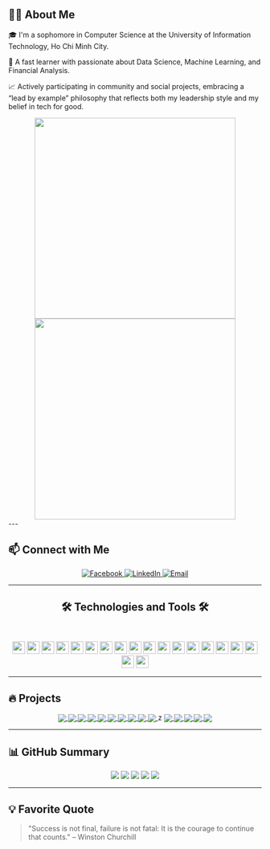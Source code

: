

## 👨‍💻 About Me

🎓 I'm a sophomore in Computer Science at the University of Information Technology, Ho Chi Minh City.

🚀 A fast learner with passionate about Data Science, Machine Learning, and Financial Analysis.

📈 Actively participating in community and social projects, embracing a “lead by example” philosophy that reflects both my leadership style and my belief in tech for good.

<div align="center"> 
  <a href="https://github.com/paht2005">
    <img width="400" src="https://github-readme-stats.vercel.app/api/top-langs/?username=paht2005&layout=compact&theme=tokyonight&hide_border=true" />
  </a>
  <a href="https://github.com/paht2005">
    <img width="400" src="https://github-readme-stats-git-masterrstaa-rickstaa.vercel.app/api?username=paht2005&show_icons=true&theme=tokyonight&hide=contribs,prs,issues" />
  </a>
</div>
---

## 📫 Connect with Me

<p align="center">
  <a href="https://www.facebook.com/phat.nguyencong.2005/" target="_blank">
    <img src="https://img.icons8.com/bubbles/100/000000/facebook-new.png" alt="Facebook" />
  </a>
  <a href="https://www.linkedin.com/in/ncphat25/" target="_blank">
    <img src="https://img.icons8.com/bubbles/100/000000/linkedin.png" alt="LinkedIn" />
  </a>
  <a href="mailto:congphatnguyen.work@gmail.com" target="_blank">
    <img src="https://img.icons8.com/bubbles/100/000000/apple-mail.png" alt="Email" />
  </a>
  
</p>

---

## 

<h2 align="center">🛠 Technologies and Tools 🛠</h2>
<br>
<p align="center">
  <!-- Programming Languages -->
  <img src="https://img.shields.io/badge/Python-282C34?logo=python&logoColor=3776AB" height="25" />
  <img src="https://img.shields.io/badge/SQL-282C34?logo=mysql&logoColor=4479A1" height="25" />
  <img src="https://img.shields.io/badge/JavaScript-282C34?logo=javascript&logoColor=F7DF1E" height="25" />
  <img src="https://img.shields.io/badge/C++-282C34?logo=c%2b%2b&logoColor=00599C" height="25" />
  <img src="https://img.shields.io/badge/HTML-282C34?logo=html5&logoColor=E34F26" height="25" />
  <img src="https://img.shields.io/badge/CSS-282C34?logo=css3&logoColor=1572B6" height="25" />

  <!-- Tools & Frameworks -->
  
  <img src="https://img.shields.io/badge/Docker-282C34?logo=docker&logoColor=2496ED" height="25" />
  <img src="https://img.shields.io/badge/Git-282C34?logo=git&logoColor=F05032" height="25" />
  <img src="https://img.shields.io/badge/Flask-282C34?logo=flask&logoColor=FFFFFF" height="25" />
  <img src="https://img.shields.io/badge/Streamlit-282C34?logo=streamlit&logoColor=FF4B4B" height="25" />
  <img src="https://img.shields.io/badge/Jupyter-282C34?logo=jupyter&logoColor=F37626" height="25" />

  <!-- Libraries -->
  <img src="https://img.shields.io/badge/Pandas-282C34?logo=pandas&logoColor=150458" height="25" />
  <img src="https://img.shields.io/badge/Numpy-282C34?logo=numpy&logoColor=013243" height="25" />
  <img src="https://img.shields.io/badge/Scikit--Learn-282C34?logo=scikit-learn&logoColor=F7931E" height="25" />
  <img src="https://img.shields.io/badge/PyTorch-282C34?logo=pytorch&logoColor=EE4C2C" height="25" />
  <img src="https://img.shields.io/badge/Matplotlib-282C34?logo=plotly&logoColor=3F4F75" height="25" />

  <!-- Others -->
  <img src="https://custom-icon-badges.demolab.com/badge/Power%20BI-F1C912?logo=power-bi&logoColor=fff" height="25" />
  <img src="https://custom-icon-badges.demolab.com/badge/Tableau-0176D3?logo=tableau&logoColor=fff" height="25" />
  <img src="https://img.shields.io/badge/Figma-282C34?logo=figma&logoColor=F24E1E" height="25" />
  
</p>



---

## 🔥 Projects

<div align="center"> 
  
  <a href="https://github.com/paht2005/AI_Voice_Assistant">
    <!-- Change the `github-readme-stats.anuraghazra1.vercel.app` to `github-readme-stats.vercel.app`  -->
    <img align="center" src="https://github-readme-stats.vercel.app/api/pin/?username=paht2005&repo=AI_Voice_Assistant&theme=merko" />
  </a>
  <a href="https://github.com/paht2005/pharmacy-ai-suite">
    <img align="center" src="https://github-readme-stats.vercel.app/api/pin/?username=paht2005&repo=pharmacy-ai-suite&theme=gruvbox" />
  </a>
  <a href="https://github.com/paht2005/simple-portfolio-website-with-flask">
    <img align="center" src="https://github-readme-stats.vercel.app/api/pin/?username=paht2005&repo=simple-portfolio-website-with-flask&theme=dracula" />
  </a>
  <a href="https://github.com/paht2005/PythonGame_Rock-Scissors-Paper">
    <img align="center" src="https://github-readme-stats.vercel.app/api/pin/?username=paht2005&repo=PythonGame_Rock-Scissors-Paper&theme=dark" />
  </a>
  <a href="https://github.com/paht2005/Loan-Approval-Prediction-CourseProject">
    <img align="center" src="https://github-readme-stats.vercel.app/api/pin/?username=paht2005&repo=Loan-Approval-Prediction-CourseProject&theme=radical" />
  </a>
  <a href="https://github.com/paht2005/Realtime-Stock-Analysis-Tool-for-Vietnam-Market">
    <img align="center" src="https://github-readme-stats.vercel.app/api/pin/?username=paht2005&repo=Realtime-Stock-Analysis-Tool-for-Vietnam-Market&theme=cobalt" />
  </a>
  
  <a href="https://github.com/paht2005/AI-Powered-Resume-Screener-Web-App">
    <img align="center" src="https://github-readme-stats.vercel.app/api/pin/?username=paht2005&repo=AI-Powered-Resume-Screener-Web-App&theme=synthwave" />
  </a>
  <a href="https://github.com/paht2005/Vietnamese-Sentiment-Classifier-WebApp-with-Streamlit">
    <img align="center" src="https://github-readme-stats.vercel.app/api/pin/?username=paht2005&repo=Vietnamese-Sentiment-Classifier-WebApp-with-Streamlit&theme=highcontrast" />
  </a>
  <a href="https://github.com/paht2005/some_Object-Oriented_miniProjects">
    <img align="center" src="https://github-readme-stats.vercel.app/api/pin/?username=paht2005&repo=some_Object-Oriented_miniProjects&theme=gruvbox" />
  </a>
  <a href="https://github.com/paht2005/Python-GUI_miniProjects">
    <img align="center" src="https://github-readme-stats.vercel.app/api/pin/?username=paht2005&repo=Python-GUI_miniProjects&theme=dark" />
  </a>z
  <a href="https://github.com/paht2005/Data-Visualizer-App-linechart">
    <img align="center" src="https://github-readme-stats.vercel.app/api/pin/?username=paht2005&repo=Data-Visualizer-App-linechart&theme=radical" />
  </a>
  <a href="https://github.com/paht2005/Personal-Budget-Planner-App">
    <img align="center" src="https://github-readme-stats.vercel.app/api/pin/?username=paht2005&repo=Personal-Budget-Planner-App&theme=merko" />
  </a>
  
  <a href="https://github.com/paht2005/mini-AI-Agent-Chatbot-with-Flet">
    <img align="center" src="https://github-readme-stats.vercel.app/api/pin/?username=paht2005&repo=mini-AI-Agent-Chatbot-with-Flet&theme=onedark" />
  </a>
  <a href="https://github.com/paht2005/Markdown-to-HTML-Converter-Tools">
    <img align="center" src="https://github-readme-stats.vercel.app/api/pin/?username=paht2005&repo=Markdown-to-HTML-Converter-Tools&theme=cobalt" />
  </a>
  <a href="https://github.com/paht2005/-Titanic-Survival-Prediction-Using-Machine-Learning">
    <img align="center" src="https://github-readme-stats.vercel.app/api/pin/?username=paht2005&repo=-Titanic-Survival-Prediction-Using-Machine-Learning&theme=onedark" />
  </a>
</div>


---

## 📊 GitHub Summary
<!-- Profile Banner -->
<p align="center">
  <img src="https://github-profile-summary-cards.vercel.app/api/cards/stats?username=paht2005&theme=tokyonight" />
  <img src="https://github-profile-summary-cards.vercel.app/api/cards/most-commit-language?username=paht2005&theme=tokyonight" />
  <img src="https://github-profile-summary-cards.vercel.app/api/cards/repos-per-language?username=paht2005&theme=tokyonight" />
  <img src="https://github-profile-summary-cards.vercel.app/api/cards/productive-time?username=paht2005&theme=tokyonight&utcOffset=7" />
  <img src="https://github-profile-summary-cards.vercel.app/api/cards/profile-details?username=paht2005&theme=tokyonight" />
</p>

---

## 💡 Favorite Quote

> "Success is not final, failure is not fatal: It is the courage to continue that counts." – Winston Churchill
